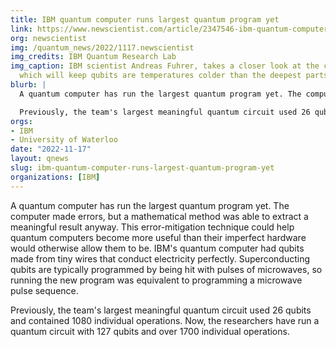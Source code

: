 ```yaml
---
title: IBM quantum computer runs largest quantum program yet
link: https://www.newscientist.com/article/2347546-ibm-quantum-computer-runs-largest-quantum-program-yet/
org: newscientist
img: /quantum_news/2022/1117.newscientist
img_credits: IBM Quantum Research Lab
img_caption: IBM scientist Andreas Fuhrer, takes a closer look at the cryogenic refrigerator
  which will keep qubits are temperatures colder than the deepest parts of outer space.
blurb: |
  A quantum computer has run the largest quantum program yet. The computer made errors, but a mathematical method was able to extract a meaningful result anyway. This error-mitigation technique could help quantum computers become more useful than their imperfect hardware would otherwise allow them to be. IBM's quantum computer had qubits made from tiny wires that conduct electricity perfectly. Superconducting qubits are typically programmed by being hit with pulses of microwaves, so running the new program was equivalent to programming a microwave pulse sequence.

  Previously, the team's largest meaningful quantum circuit used 26 qubits and contained 1080 individual operations. Now, the researchers have run a quantum circuit with 127 qubits and over 1700 individual operations.
orgs:
- IBM
- University of Waterloo
date: "2022-11-17"
layout: qnews
slug: ibm-quantum-computer-runs-largest-quantum-program-yet
organizations: [IBM]
---
```


A quantum computer has run the largest quantum program yet. The computer made errors, but a mathematical method was able to extract a meaningful result anyway. This error-mitigation technique could help quantum computers become more useful than their imperfect hardware would otherwise allow them to be. IBM's quantum computer had qubits made from tiny wires that conduct electricity perfectly. Superconducting qubits are typically programmed by being hit with pulses of microwaves, so running the new program was equivalent to programming a microwave pulse sequence.

Previously, the team's largest meaningful quantum circuit used 26 qubits and contained 1080 individual operations. Now, the researchers have run a quantum circuit with 127 qubits and over 1700 individual operations.
